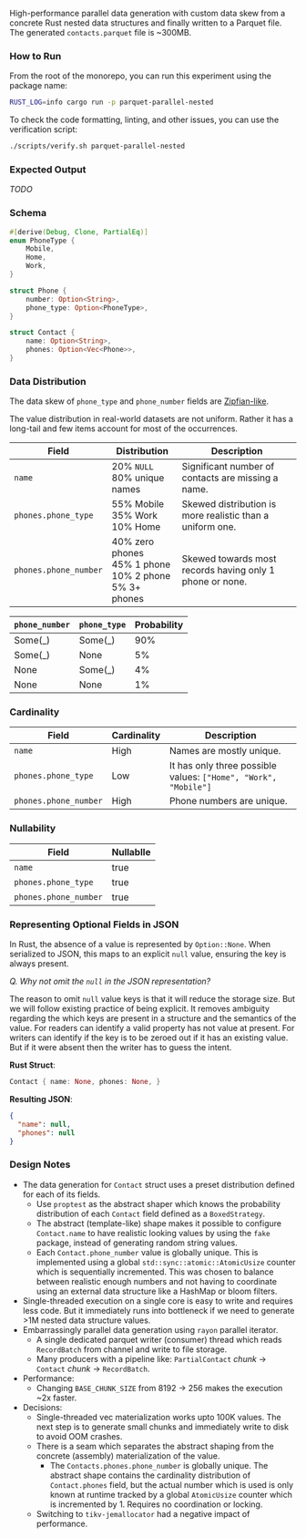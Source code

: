 High-performance parallel data generation with custom data skew from a concrete Rust nested data structures and
finally written to a Parquet file. The generated `contacts.parquet` file is ~300MB.

### How to Run

From the root of the monorepo, you can run this experiment using the package name:

```zsh
RUST_LOG=info cargo run -p parquet-parallel-nested
```

To check the code formatting, linting, and other issues, you can use the verification script:

```zsh
./scripts/verify.sh parquet-parallel-nested
```

### Expected Output

_TODO_

### Schema

```rust
#[derive(Debug, Clone, PartialEq)]
enum PhoneType {
    Mobile,
    Home,
    Work,
}

struct Phone {
    number: Option<String>,
    phone_type: Option<PhoneType>,
}

struct Contact {
    name: Option<String>,
    phones: Option<Vec<Phone>>,
}
```

### Data Distribution

The data skew of `phone_type` and `phone_number` fields are [Zipfian-like](https://en.wikipedia.org/wiki/Zipf%27s_law).

The value distribution in real-world datasets are not uniform. Rather it has a long-tail and few items account for
most of the occurrences.

| Field                 | Distribution                                                           | Description                                               | 
|-----------------------|------------------------------------------------------------------------|-----------------------------------------------------------|
| `name`                | 20% `NULL` <br/> 80% unique names                                      | Significant number of contacts are missing a name.        |
| `phones.phone_type`   | 55% Mobile <br/> 35% Work <br/> 10% Home                               | Skewed distribution is more realistic than a uniform one. |
| `phones.phone_number` | 40% zero phones <br/> 45% 1 phone <br/> 10% 2 phone <br/> 5% 3+ phones | Skewed towards most records having only 1 phone or none.  | 

| `phone_number` | `phone_type` | Probability |
|----------------|--------------|-------------|
| Some(_)        | Some(_)      | 90%         |
| Some(_)        | None         | 5%          |
| None           | Some(_)      | 4%          |
| None           | None         | 1%          |

### Cardinality

| Field                 | Cardinality | Description                                                     |
|-----------------------|-------------|-----------------------------------------------------------------|
| `name`                | High        | Names are mostly unique.                                        | 
| `phones.phone_type`   | Low         | It has only three possible values: `["Home", "Work", "Mobile"]` | 
| `phones.phone_number` | High        | Phone numbers are unique.                                       |

### Nullability

| Field                 | Nullablle |
|-----------------------|-----------|
| `name`                | true      |
| `phones.phone_type`   | true      |
| `phones.phone_number` | true      |

### Representing Optional Fields in JSON

In Rust, the absence of a value is represented by `Option::None`. When serialized to JSON, this maps to an explicit
`null` value, ensuring the key is always present.

_Q. Why not omit the `null` in the JSON representation?_

The reason to omit `null` value keys is that it will reduce the storage size. But we will follow existing practice
of being explicit. It removes ambiguity regarding the which keys are present in a structure and the semantics of the
value. For readers can identify a valid property has not value at present. For writers can identify if the key is to
be zeroed out if it has an existing value. But if it were absent then the writer has to guess the intent.

__Rust Struct__:

```rust
Contact { name: None, phones: None, }
```

__Resulting JSON__:

```json
{
  "name": null,
  "phones": null
}
```

### Design Notes

* The data generation for `Contact` struct uses a preset distribution defined for each of its fields.
    * Use `proptest` as the abstract shaper which knows the probability distribution of each `Contact` field defined
      as a `BoxedStrategy`.
    * The abstract (template-like) shape makes it possible to configure `Contact.name` to have realistic looking
      values by using the `fake` package, instead of generating random string values.
    * Each `Contact.phone_number` value is globally unique. This is implemented using a global
      `std::sync::atomic::AtomicUsize` counter which is sequentially incremented. This was chosen to balance between
      realistic enough numbers and not having to coordinate using an external data structure like a HashMap or bloom
      filters.
* Single-threaded execution on a single core is easy to write and requires less code. But it immediately runs into
  bottleneck if we need to generate >1M nested data structure values.
* Embarrassingly parallel data generation using `rayon` parallel iterator.
    * A single dedicated parquet writer (consumer) thread which reads `RecordBatch` from channel and write to file
      storage.
    * Many producers with a pipeline like: `PartialContact` _chunk_ -> `Contact` _chunk_ -> `RecordBatch`.
* Performance:
    * Changing `BASE_CHUNK_SIZE` from 8192 -> 256 makes the execution ~2x faster.
* Decisions:
    * Single-threaded vec materialization works upto 100K values. The next step is to generate small chunks and
      immediately write to disk to avoid OOM crashes.
    * There is a seam which separates the abstract shaping from the concrete (assembly) materialization of the value.
        * The `Contacts.phones.phone_number` is globally unique. The abstract shape contains the cardinality
          distribution of `Contact.phones` field, but the actual number which is used is only known at runtime tracked
          by a global `AtomicUsize` counter which is incremented by 1. Requires no coordination or locking.
    * Switching to `tikv-jemallocator` had a negative impact of performance.